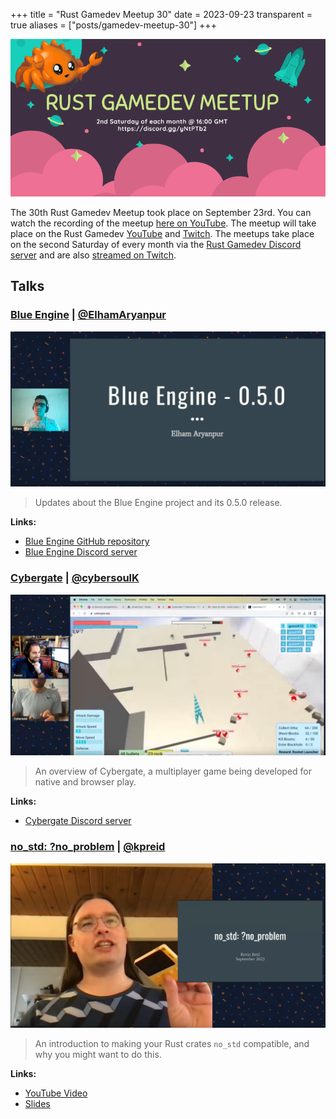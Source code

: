 +++
title = "Rust Gamedev Meetup 30"
date = 2023-09-23
transparent = true
aliases = ["posts/gamedev-meetup-30"]
+++

<!-- markdownlint-disable single-title heading-increment -->
<!-- markdownlint-disable no-blanks-blockquote no-emphasis-as-header -->
<!-- markdownlint-configure-file {"line-length": {"heading_line_length": 120}} -->

![Rust Gamedev Meetup](gamedev-meetup.png)

The 30th Rust Gamedev Meetup took place on September 23rd. You can watch the
recording of the meetup [here on YouTube][meetup-video]. The meetup will take
place on the Rust Gamedev [YouTube][youtube-stream] and [Twitch][twitch-stream].
The meetups take place on the second Saturday of every month via the [Rust
Gamedev Discord server][rust-gamedev-discord] and are also [streamed on
Twitch][rust-gamedev-twitch].

[rust-gamedev-discord]: https://discord.gg/yNtPTb2
[rust-gamedev-twitch]: https://twitch.tv/rustgamedev
[meetup-video]: https://www.youtube.com/watch?v=fAp_-Hp2gGo
[youtube-stream]: https://www.youtube.com/@RustGameDevelopment
[twitch-stream]: https://www.twitch.tv/RustGameDev

## Talks

### [Blue Engine] | [@ElhamAryanpur]

![Blue engine](blue-engine.png)

> Updates about the Blue Engine project and its 0.5.0 release.

**Links:**

- [Blue Engine GitHub repository]
- [Blue Engine Discord server]

[@ElhamAryanpur]: https://github.com/ElhamAryanpur
[Blue Engine GitHub repository]: https://github.com/AryanpurTech/BlueEngine
[Blue Engine Discord server]: https://discord.gg/s7xsj9q

### [Cybergate] | [@cybersoulK]

![Cybergate](cybergate.png)

> An overview of Cybergate, a multiplayer game being developed for native and
> browser play.

**Links:**

- [Cybergate Discord server]

[@cybersoulK]: https://github.com/cybersoulK
[Cybergate Discord server]: https://discord.gg/R7DkHqw7zJ

### [no_std: ?no_problem]  | [@kpreid]

![no_std: ?no_problem](no-std.png)

> An introduction to making your Rust crates `no_std` compatible, and
> why you might want to do this.

**Links:**

- [YouTube Video]
- [Slides]

[@kpreid]: https://github.com/kpreid
[YouTube Video]: https://www.youtube.com/watch?v=Oq-3bOBrpeo
[Slides]: https://docs.google.com/presentation/d/e/2PACX-1vTfI-IhBIjyz3vf1sGAQSw02xUuQaDuQ5N4KZRvIdblJrX0uf9ijarVx7gwpUNzhhPotTEqKbgFP0Qe/pub?start=false&slide=id.p

[Blue Engine]: https://www.youtube.com/live/fAp_-Hp2gGo?si=3uhCXRBGEtJa9XY_&t=731
[Cybergate]: https://www.youtube.com/live/fAp_-Hp2gGo?si=U8yNvON23EqAXz19&t=1581
[no_std: ?no_problem]: https://www.youtube.com/live/fAp_-Hp2gGo?si=N_bzPJNx29XDhoyf&t=3010